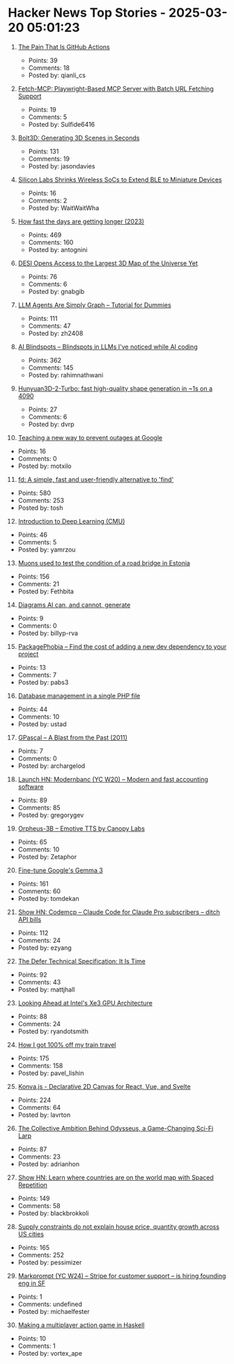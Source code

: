# Hacker News Top Stories - 2025-03-20 05:01:23

1. [The Pain That Is GitHub Actions](https://www.feldera.com/blog/the-pain-that-is-github-actions)
   - Points: 39
   - Comments: 18
   - Posted by: qianli_cs

2. [Fetch-MCP: Playwright-Based MCP Server with Batch URL Fetching Support](https://github.com/jae-jae/fetch-mcp)
   - Points: 19
   - Comments: 5
   - Posted by: Sulfide6416

3. [Bolt3D: Generating 3D Scenes in Seconds](https://szymanowiczs.github.io/bolt3d)
   - Points: 131
   - Comments: 19
   - Posted by: jasondavies

4. [Silicon Labs Shrinks Wireless SoCs to Extend BLE to Miniature Devices](https://www.allaboutcircuits.com/news/silicon-labs-shrinks-wireless-socs-to-extend-ble-to-miniature-devices/)
   - Points: 16
   - Comments: 2
   - Posted by: WaitWaitWha

5. [How fast the days are getting longer (2023)](https://joe-antognini.github.io/astronomy/daylight)
   - Points: 469
   - Comments: 160
   - Posted by: antognini

6. [DESI Opens Access to the Largest 3D Map of the Universe Yet](https://newscenter.lbl.gov/2025/03/19/desi-opens-access-to-the-largest-3d-map-of-the-universe-yet/)
   - Points: 76
   - Comments: 6
   - Posted by: gnabgib

7. [LLM Agents Are Simply Graph – Tutorial for Dummies](https://zacharyhuang.substack.com/p/llm-agent-internal-as-a-graph-tutorial)
   - Points: 111
   - Comments: 47
   - Posted by: zh2408

8. [AI Blindspots – Blindspots in LLMs I've noticed while AI coding](https://ezyang.github.io/ai-blindspots/)
   - Points: 362
   - Comments: 145
   - Posted by: rahimnathwani

9. [Hunyuan3D-2-Turbo: fast high-quality shape generation in ~1s on a 4090](https://github.com/Tencent/Hunyuan3D-2/commit/baab8ba18e46052246f85a2d0f48736586b84a33)
   - Points: 27
   - Comments: 6
   - Posted by: dvrp

10. [Teaching a new way to prevent outages at Google](https://sre.google/stpa/teaching/)
   - Points: 16
   - Comments: 0
   - Posted by: motxilo

11. [fd: A simple, fast and user-friendly alternative to 'find'](https://github.com/sharkdp/fd)
   - Points: 580
   - Comments: 253
   - Posted by: tosh

12. [Introduction to Deep Learning (CMU)](https://deeplearning.cs.cmu.edu/./S25/index.html)
   - Points: 46
   - Comments: 5
   - Posted by: yamrzou

13. [Muons used to test the condition of a road bridge in Estonia](https://news.err.ee/1609634600/muons-used-to-test-the-condition-of-a-road-bridge-in-estonia)
   - Points: 156
   - Comments: 21
   - Posted by: Fethbita

14. [Diagrams AI can, and cannot, generate](https://www.ilograph.com/blog/posts/diagrams-ai-can-and-cannot-generate/)
   - Points: 9
   - Comments: 0
   - Posted by: billyp-rva

15. [PackagePhobia – Find the cost of adding a new dev dependency to your project](https://packagephobia.com/)
   - Points: 13
   - Comments: 7
   - Posted by: pabs3

16. [Database management in a single PHP file](https://github.com/vrana/adminer)
   - Points: 44
   - Comments: 10
   - Posted by: ustad

17. [GPascal – A Blast from the Past (2011)](https://www.gammon.com.au/forum/?id=11203)
   - Points: 7
   - Comments: 0
   - Posted by: archargelod

18. [Launch HN: Modernbanc (YC W20) – Modern and fast accounting software](undefined)
   - Points: 89
   - Comments: 85
   - Posted by: gregorygev

19. [Orpheus-3B – Emotive TTS by Canopy Labs](https://canopylabs.ai/model-releases)
   - Points: 65
   - Comments: 10
   - Posted by: Zetaphor

20. [Fine-tune Google's Gemma 3](https://unsloth.ai/blog/gemma3)
   - Points: 161
   - Comments: 60
   - Posted by: tomdekan

21. [Show HN: Codemcp – Claude Code for Claude Pro subscribers – ditch API bills](https://github.com/ezyang/codemcp)
   - Points: 112
   - Comments: 24
   - Posted by: ezyang

22. [The Defer Technical Specification: It Is Time](https://thephd.dev/c2y-the-defer-technical-specification-its-time-go-go-go)
   - Points: 92
   - Comments: 43
   - Posted by: mattjhall

23. [Looking Ahead at Intel's Xe3 GPU Architecture](https://chipsandcheese.com/p/looking-ahead-at-intels-xe3-gpu-architecture)
   - Points: 88
   - Comments: 24
   - Posted by: ryandotsmith

24. [How I got 100% off my train travel](https://readbunce.com/p/how-i-got-100-off-my-train-travel)
   - Points: 175
   - Comments: 158
   - Posted by: pavel_lishin

25. [Konva.js - Declarative 2D Canvas for React, Vue, and Svelte](https://konvajs.org/)
   - Points: 224
   - Comments: 64
   - Posted by: lavrton

26. [The Collective Ambition Behind Odysseus, a Game-Changing Sci-Fi Larp](https://mssv.net/2025/03/19/the-collective-ambition-behind-odysseus-a-game-changing-sci-fi-larp/)
   - Points: 87
   - Comments: 23
   - Posted by: adrianhon

27. [Show HN: Learn where countries are on the world map with Spaced Repetition](https://map.koljapluemer.com)
   - Points: 149
   - Comments: 58
   - Posted by: blackbrokkoli

28. [Supply constraints do not explain house price, quantity growth across US cities](https://www.nber.org/papers/w33576)
   - Points: 165
   - Comments: 252
   - Posted by: pessimizer

29. [Markprompt (YC W24) – Stripe for customer support – is hiring founding eng in SF](https://markprompt.com/jobs)
   - Points: 1
   - Comments: undefined
   - Posted by: michaelfester

30. [Making a multiplayer action game in Haskell](https://gitlab.com/-/snippets/4817016)
   - Points: 10
   - Comments: 1
   - Posted by: vortex_ape

